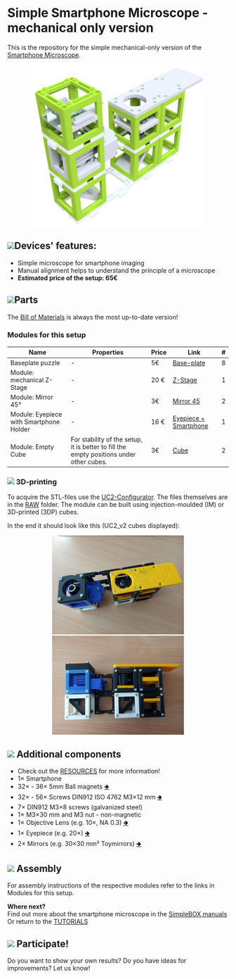 # Simple Smartphone Microscope - mechanical only version

This is the repository for the simple mechanical-only version of the [Smartphone Microscope](../../APP_SMARTPHONE_MICROSCOPE).

<p align="center">
<img src="../IMAGES/Application_simple_smartphone_microscope_v3.png" width="400">
</p>

## <img src="../IMAGES/F.png" width="40">Devices' features:
* Simple microscope for smartphone imaging
* Manual alignment helps to understand the principle of a microscope
* **Estimated price of the setup: 65€**

## <img src="../IMAGES/D.png" width="40">Parts
The [Bill of Materials](https://docs.google.com/spreadsheets/d/1U1MndGKRCs0LKE5W8VGreCv9DJbQVQv7O6kgLlB6ZmE/edit?usp=sharing) is always the most up-to-date version!

### Modules for this setup

|  Name | Properties  |  Price | Link  | # |
|---|---|---|---|---|
|  Baseplate puzzle| - | 5€  | [Base-plate](../../CAD/ASSEMBLY_Baseplate/)  | 8|
|  Module: mechanical Z-Stage | -  | 20 €  | [Z-Stage](../../../CAD/ASSEMBLY_CUBE_Z-STAGE_mechanical)  | 1|
|  Module: Mirror 45°  | - | 3€  | [Mirror 45](../../../CAD/ASSEMBLY_CUBE_Mirror_45)  | 2|
|  Module: Eyepiece with Smartphone Holder  | - | 16 €  | [Eyepiece + Smartphone](../../../CAD/ASSEMBLY_CUBE_Eyepiece)  | 1|
|  Module: Empty Cube  | For stability of the setup, it is better to fill the empty positions under other cubes. | 3€  | [Cube](../../../CAD/ASSEMBLY_CUBE_Base)  | 2|

### <img src="../IMAGES/P.png" width="40"> 3D-printing
To acquire the STL-files use the [UC2-Configurator](https://uc2configurator.netlify.app/). The files themselves are in the [RAW](../RAW/STL) folder. The module can be built using injection-moulded (IM) or 3D-printed (3DP) cubes.

In the end it should look like this (UC2_v2 cubes displayed):

<p align="center">
<img src="../IMAGES/Simple_smartphone_mechancal_01.jpg" width="300">
<img src="../IMAGES/Simple_smartphone_mechancal_02.jpg" width="300">
</p>

## <img src="../IMAGES/B.png" width="40"> Additional components
* Check out the [RESOURCES](../../../TUTORIALS/RESOURCES) for more information!
* 1× Smartphone
*  32× - 36× 5mm Ball magnets [🢂](https://www.magnetmax.de/Neodym-Kugelmagnete/Magnetkugel-Kugelmagnet-O-5-0-mm-Neodym-vernickelt-N40-haelt-400-g::158.html)
* 32× - 56× Screws DIN912 ISO 4762 M3×12 mm [🢂](https://eshop.wuerth.de/Zylinderschraube-mit-Innensechskant-SHR-ZYL-ISO4762-88-IS25-A2K-M3X12/00843%20%2012.sku/de/DE/EUR/)
* 7× DIN912 M3×8 screws (galvanized steel)
* 1× M3×30 mm and M3 nut - non-magnetic
* 1× Objective Lens (e.g. 10×, NA 0.3) [🢂](https://de.aliexpress.com/item/32947647522.html?spm=a2g0x.search0104.3.54.6cf57a4c3DwsTO&transAbTest=ae803_3&ws_ab_test=searchweb0_0%2Csearchweb201602_6_10065_10130_10068_10890_10547_319_10546_317_10548_10545_10696_10084_453_454_10083_10618_10307_537_536_10902_10059_10884_10887_321_322_10103%2Csearchweb201603_6%2CppcSwitch_0&algo_pvid=06d972be-b176-4446-8665-56d9e61a8d2c&algo_expid=06d972be-b176-4446-8665-56d9e61a8d2c-7)
* 1× Eyepiece (e.g. 20×) [🢂](https://de.aliexpress.com/item/32965050204.html?spm=a2g0o.productlist.0.0.7aa657eeefLUfu&algo_pvid=cd60fca0-3fa5-4191-9ce9-303815e2afa7&algo_expid=cd60fca0-3fa5-4191-9ce9-303815e2afa7-1&btsid=76036b58-6717-4d1f-a4a0-c3d4bacd0450&ws_ab_test=searchweb0_0,searchweb201602_2,searchweb201603_52)
* 2× Mirrors (e.g. 30×30 mm² Toymirrors) [🢂](https://www.amazon.de/Rayher-14548606-Spiegelmosaik-selbstklebend-SB-Btl/dp/B008KJ8438/ref=pd_bxgy_201_img_3/258-8761405-4543762?_encoding=UTF8&pd_rd_i=B008KJ8438&pd_rd_r=80fd534c-997b-4a19-b91a-9bf38dbf4ade&pd_rd_w=4DEXV&pd_rd_wg=7SLRE&pf_rd_p=98c98f04-e797-4e4b-a352-48f7266a41af&pf_rd_r=N95R9S45MNSYNQX2BAJE&psc=1&refRID=N95R9S45MNSYNQX2BAJE)

## <img src="../IMAGES/A.png" width="40"> Assembly
For assembly instructions of the respective modules refer to the links in Modules for this setup.

**Where next?**  
Find out more about the smartphone microscope in the [SimpleBOX manuals](../../../TheBOX/SimpleBOX/DOCUMENTS)     
Or return to the [TUTORIALS](../../../TUTORIALS)

## <img src="../IMAGES/S.png" width="40"> Participate!

Do you want to show your own results? Do you have ideas for improvements? Let us know!
